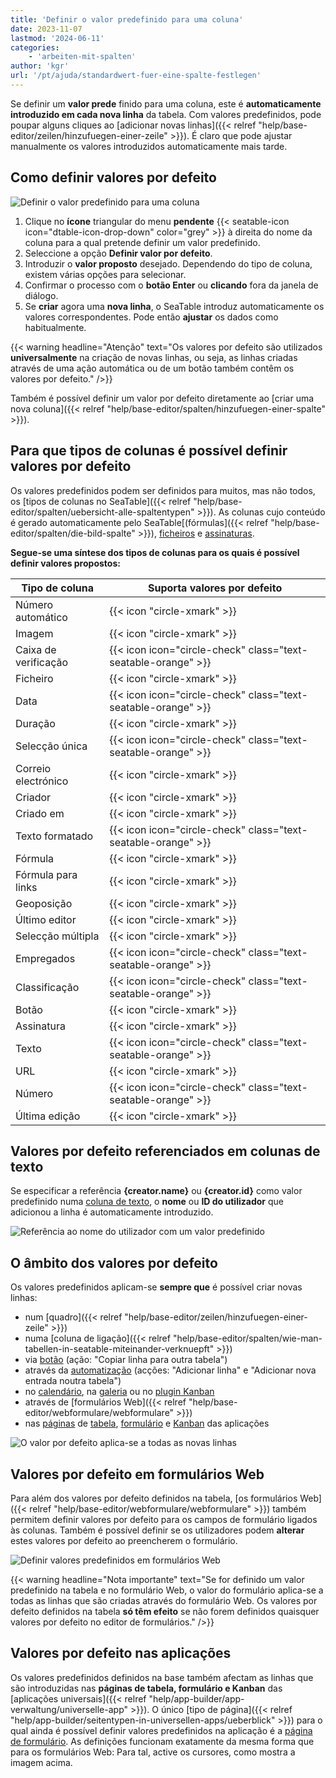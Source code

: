 ```yaml
---
title: 'Definir o valor predefinido para uma coluna'
date: 2023-11-07
lastmod: '2024-06-11'
categories:
    - 'arbeiten-mit-spalten'
author: 'kgr'
url: '/pt/ajuda/standardwert-fuer-eine-spalte-festlegen'
---
```


Se definir um **valor prede** finido para uma coluna, este é **automaticamente introduzido em cada nova linha** da tabela. Com valores predefinidos, pode poupar alguns cliques ao [adicionar novas linhas]({{< relref "help/base-editor/zeilen/hinzufuegen-einer-zeile" >}}). É claro que pode ajustar manualmente os valores introduzidos automaticamente mais tarde.

## Como definir valores por defeito

![Definir o valor predefinido para uma coluna](images/Standardwert-festlegen.gif)

1. Clique no **ícone** triangular do menu **pendente** {{< seatable-icon icon="dtable-icon-drop-down" color="grey" >}} à direita do nome da coluna para a qual pretende definir um valor predefinido.
2. Seleccione a opção **Definir valor por defeito**.
3. Introduzir o **valor proposto** desejado. Dependendo do tipo de coluna, existem várias opções para selecionar.
4. Confirmar o processo com o **botão Enter** ou **clicando** fora da janela de diálogo.
5. Se **criar** agora uma **nova linha**, o SeaTable introduz automaticamente os valores correspondentes. Pode então **ajustar** os dados como habitualmente.

{{< warning  headline="Atenção"  text="Os valores por defeito são utilizados **universalmente** na criação de novas linhas, ou seja, as linhas criadas através de uma ação automática ou de um botão também contêm os valores por defeito." />}}

Também é possível definir um valor por defeito diretamente ao [criar uma nova coluna]({{< relref "help/base-editor/spalten/hinzufuegen-einer-spalte" >}}).

## Para que tipos de colunas é possível definir valores por defeito

Os valores predefinidos podem ser definidos para muitos, mas não todos, os [tipos de colunas no SeaTable]({{< relref "help/base-editor/spalten/uebersicht-alle-spaltentypen" >}}). As colunas cujo conteúdo é gerado automaticamente pelo SeaTable[(fórmulas]({{< relref "help/base-editor/spalten/die-bild-spalte" >}}), [ficheiros](https://seatable.io/pt/docs/dateien-und-bilder/die-datei-spalte/) e [assinaturas](https://seatable.io/pt/docs/dateien-und-bilder/die-signatur-spalte/).

**Segue-se uma síntese dos tipos de colunas para os quais é possível definir valores propostos:**

| Tipo de coluna       | Suporta valores por defeito                                   |
| -------------------- | ------------------------------------------------------------- |
| Número automático    | {{< icon "circle-xmark" >}}                                   |
| Imagem               | {{< icon "circle-xmark" >}}                                   |
| Caixa de verificação | {{< icon icon="circle-check" class="text-seatable-orange" >}} |
| Ficheiro             | {{< icon "circle-xmark" >}}                                   |
| Data                 | {{< icon icon="circle-check" class="text-seatable-orange" >}} |
| Duração              | {{< icon "circle-xmark" >}}                                   |
| Selecção única       | {{< icon icon="circle-check" class="text-seatable-orange" >}} |
| Correio electrónico  | {{< icon "circle-xmark" >}}                                   |
| Criador              | {{< icon "circle-xmark" >}}                                   |
| Criado em            | {{< icon "circle-xmark" >}}                                   |
| Texto formatado      | {{< icon icon="circle-check" class="text-seatable-orange" >}} |
| Fórmula              | {{< icon "circle-xmark" >}}                                   |
| Fórmula para links   | {{< icon "circle-xmark" >}}                                   |
| Geoposição           | {{< icon "circle-xmark" >}}                                   |
| Último editor        | {{< icon "circle-xmark" >}}                                   |
| Selecção múltipla    | {{< icon "circle-xmark" >}}                                   |
| Empregados           | {{< icon icon="circle-check" class="text-seatable-orange" >}} |
| Classificação        | {{< icon icon="circle-check" class="text-seatable-orange" >}} |
| Botão                | {{< icon "circle-xmark" >}}                                   |
| Assinatura           | {{< icon "circle-xmark" >}}                                   |
| Texto                | {{< icon icon="circle-check" class="text-seatable-orange" >}} |
| URL                  | {{< icon "circle-xmark" >}}                                   |
| Número               | {{< icon icon="circle-check" class="text-seatable-orange" >}} |
| Última edição        | {{< icon "circle-xmark" >}}                                   |

## Valores por defeito referenciados em colunas de texto

Se especificar a referência **{creator.name}** ou **{creator.id}** como valor predefinido numa [coluna de texto](https://seatable.io/pt/docs/text-und-zahlen/die-spalten-text-und-formatierter-text/), o **nome** ou **ID do utilizador** que adicionou a linha é automaticamente introduzido.

![Referência ao nome do utilizador com um valor predefinido](images/Set-creator-name-as-default-value.png)

## O âmbito dos valores por defeito

Os valores predefinidos aplicam-se **sempre que** é possível criar novas linhas:

- num [quadro]({{< relref "help/base-editor/zeilen/hinzufuegen-einer-zeile" >}})
- numa [coluna de ligação]({{< relref "help/base-editor/spalten/wie-man-tabellen-in-seatable-miteinander-verknuepft" >}})
- via [botão](https://seatable.io/pt/docs/andere-spalten/zeilen-per-schaltflaeche-in-eine-andere-tabelle-kopieren/) (ação: "Copiar linha para outra tabela")
- através da [automatização](https://seatable.io/pt/docs/automationen/automations-aktionen/) (acções: "Adicionar linha" e "Adicionar nova entrada noutra tabela")
- no [calendário](https://seatable.io/pt/docs/plugins/neue-kalendereintraege-im-kalender-plugin-anlegen/), na [galeria](https://seatable.io/pt/docs/plugins/eine-neue-zeile-ueber-das-galerie-plugin-hinzufuegen/) ou no [plugin Kanban](https://seatable.io/pt/docs/plugins/anleitung-zum-kanban-plugin/)
- através de [formulários Web]({{< relref "help/base-editor/webformulare/webformulare" >}})
- nas [páginas](https://seatable.io/pt/docs/seitentypen-in-universellen-apps/kanbanseiten-in-universellen-apps/) de [tabela](https://seatable.io/pt/docs/seitentypen-in-universellen-apps/tabellenseiten-in-universellen-apps/), [formulário](https://seatable.io/pt/docs/seitentypen-in-universellen-apps/formularseiten-in-universellen-apps/) e [Kanban](https://seatable.io/pt/docs/seitentypen-in-universellen-apps/kanbanseiten-in-universellen-apps/) das aplicações

![O valor por defeito aplica-se a todas as novas linhas](images/Standardwert-greift-ueberall-bei-neuen-Zeilen.gif)

## Valores por defeito em formulários Web

Para além dos valores por defeito definidos na tabela, [os formulários Web]({{< relref "help/base-editor/webformulare/webformulare" >}}) também permitem definir valores por defeito para os campos de formulário ligados às colunas. Também é possível definir se os utilizadores podem **alterar** estes valores por defeito ao preencherem o formulário.

![Definir valores predefinidos em formulários Web](images/Set-default-values-in-web-forms.png)

{{< warning  headline="Nota importante"  text="Se for definido um valor predefinido na tabela e no formulário Web, o valor do formulário aplica-se a todas as linhas que são criadas através do formulário Web. Os valores por defeito definidos na tabela **só têm efeito** se não forem definidos quaisquer valores por defeito no editor de formulários." />}}

## Valores por defeito nas aplicações

Os valores predefinidos definidos na base também afectam as linhas que são introduzidas nas **páginas de tabela, formulário e Kanban** das [aplicações universais]({{< relref "help/app-builder/app-verwaltung/universelle-app" >}}). O único [tipo de página]({{< relref "help/app-builder/seitentypen-in-universellen-apps/ueberblick" >}}) para o qual ainda é possível definir valores predefinidos na aplicação é a [página de formulário](https://seatable.io/pt/docs/seitentypen-in-universellen-apps/formularseiten-in-universellen-apps/). As definições funcionam exatamente da mesma forma que para os formulários Web: Para tal, active os cursores, como mostra a imagem acima.

